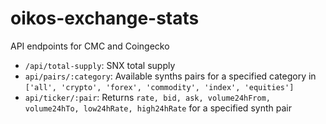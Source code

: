 # oikos-exchange-stats

API endpoints for CMC and Coingecko

- `/api/total-supply`: SNX total supply
- `api/pairs/:category`: Available synths pairs for a specified category in `['all', 'crypto', 'forex', 'commodity', 'index', 'equities']`
- `api/ticker/:pair`: Returns `rate, bid, ask, volume24hFrom, volume24hTo, low24hRate, high24hRate` for a specified synth pair
